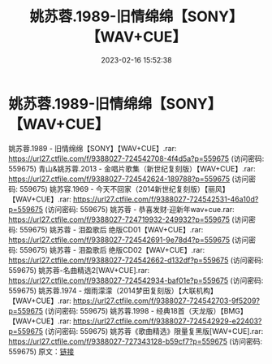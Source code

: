 ﻿---
title: 姚苏蓉.1989-旧情绵绵【SONY】【WAV+CUE】
date: 2023-02-16 15:52:38
categories: WAV车载音乐、镜像
tags: 华语中文
---
# 姚苏蓉.1989-旧情绵绵【SONY】【WAV+CUE】

姚苏蓉.1989 - 旧情绵绵【SONY】【WAV+CUE】.rar:
https://url27.ctfile.com/f/9388027-724542708-4f4d5a?p=559675
(访问密码: 559675)
青山&姚苏蓉.2013 - 金唱片歌集（新世纪复刻版）【WAV+CUE】.rar: https://url27.ctfile.com/f/9388027-724542624-189788?p=559675
(访问密码: 559675)
姚苏容.1969 - 今天不回家（2014新世纪复刻版）【丽风】【WAV+CUE】.rar: https://url27.ctfile.com/f/9388027-724542531-46a10d?p=559675
(访问密码: 559675)
姚苏蓉 - 恭喜发财·迎新年wav+cue.rar: https://url27.ctfile.com/f/9388027-724719932-249932?p=559675
(访问密码: 559675)
姚苏蓉 - 泪盈歌后 绝版CD01【WAV+CUE】.rar: https://url27.ctfile.com/f/9388027-724542691-9e78d4?p=559675
(访问密码: 559675)
姚苏蓉 - 泪盈歌后 绝版CD02【WAV+CUE】.rar: https://url27.ctfile.com/f/9388027-724542662-d132df?p=559675
(访问密码: 559675)
姚苏蓉-名曲精选2[WAV+CUE].rar: https://url27.ctfile.com/f/9388027-724542934-baf01e?p=559675
(访问密码: 559675)
姚苏蓉.1974 - 烟雨濛濛（2014梦田复刻版）【大联机构】【WAV+CUE】.rar: https://url27.ctfile.com/f/9388027-724542703-9f5209?p=559675
(访问密码: 559675)
姚苏蓉.1998 - 经典18首（天龙版）【BMG】【WAV+CUE】.rar: https://url27.ctfile.com/f/9388027-724542929-e22403?p=559675
(访问密码: 559675)
姚苏蓉《歌曲精选》限量复黑版[WAV+CUE].rar: https://url27.ctfile.com/f/9388027-727343128-b59cf7?p=559675
(访问密码: 559675)
原文：[链接](https://blog.sina.com.cn/s/blog_1647c7e76010310sz.html)